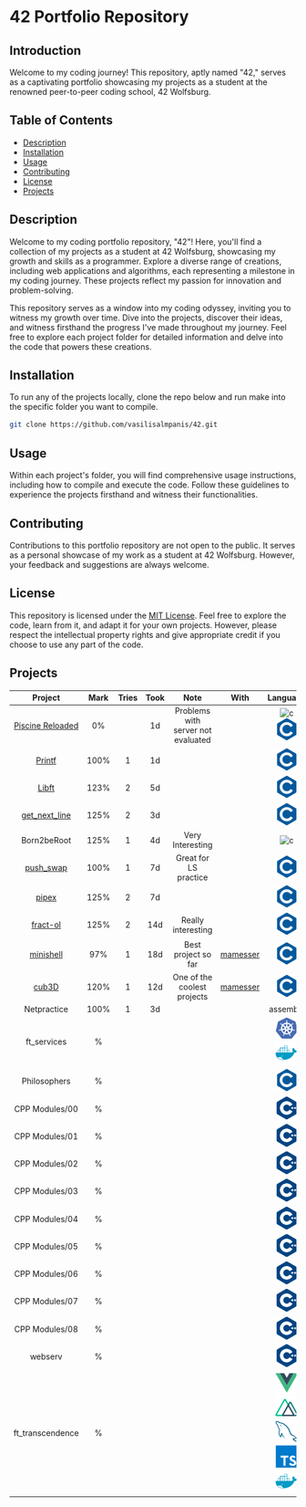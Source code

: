 # 42 Portfolio Repository

## Introduction

Welcome to my coding journey! This repository, aptly named "42," serves as a captivating portfolio showcasing my projects as a student at the renowned peer-to-peer coding school, 42 Wolfsburg.

## Table of Contents

- [Description](#description)
- [Installation](#installation)
- [Usage](#usage)
- [Contributing](#contributing)
- [License](#license)
- [Projects](#projects)

## Description

Welcome to my coding portfolio repository, "42"! Here, you'll find a collection of my projects as a student at 42 Wolfsburg, showcasing my growth and skills as a programmer.
Explore a diverse range of creations, including web applications and algorithms, each representing a milestone in my coding journey. These projects reflect my passion for innovation and problem-solving.

This repository serves as a window into my coding odyssey, inviting you to witness my growth over time. Dive into the projects, discover their ideas, and witness firsthand the progress I've made throughout my journey.
Feel free to explore each project folder for detailed information and delve into the code that powers these creations.

## Installation

To run any of the projects locally, clone the repo below and run make into the specific folder you want to compile.
```bash
git clone https://github.com/vasilisalmpanis/42.git
```

## Usage

Within each project's folder, you will find comprehensive usage instructions, including how to compile and execute the code. Follow these guidelines to experience the projects firsthand and witness their functionalities.

## Contributing

Contributions to this portfolio repository are not open to the public. It serves as a personal showcase of my work as a student at 42 Wolfsburg. However, your feedback and suggestions are always welcome.

## License

This repository is licensed under the [MIT License](LICENSE). Feel free to explore the code, learn from it, and adapt it for your own projects. However, please respect the intellectual property rights and give appropriate credit if you choose to use any part of the code.



## Projects
|                                              Project                                              | Mark | Tries | Took |                Note                |                         With                         |                                                                                                                                                                                                                                                                                                                                                         Language                                                                                                                                                                                                                                                                                                                                                         |
|:-------------------------------------------------------------------------------------------------:|:----:|:-----:|:----:|:----------------------------------:|:----------------------------------------------------:|:------------------------------------------------------------------------------------------------------------------------------------------------------------------------------------------------------------------------------------------------------------------------------------------------------------------------------------------------------------------------------------------------------------------------------------------------------------------------------------------------------------------------------------------------------------------------------------------------------------------------------------------------------------------------------------------------------------------------:|
| <a href="https://github.com/vasilisalmpanis/42/tree/main/Piscine%20Reloaded">Piscine Reloaded</a> |  0%  |       |  1d  | Problems with server not evaluated |                                                      |                                                                                                                                                                                                                                                 <img src="https://info.varonis.com/hubfs/UNIX%20LOGO@2x.png" alt="c" width="40" height="40"/> <img src="https://raw.githubusercontent.com/devicons/devicon/master/icons/c/c-plain.svg" alt="c" width="40" height="40"/>                                                                                                                                                                                                                                                  |
|          <a href="https://github.com/vasilisalmpanis/42/tree/main/ft_printf">Printf</a>           | 100% |   1   |  1d  |                                    |                                                      |                                                                                                                                                                                                                                                                                                <img src="https://raw.githubusercontent.com/devicons/devicon/master/icons/c/c-plain.svg" alt="c" width="40" height="40"/>                                                                                                                                                                                                                                                                                                 |
|             <a href="https://github.com/vasilisalmpanis/42/tree/main/libft">Libft</a>             | 123% |   2   |  5d  |                                    |                                                      |                                                                                                                                                                                                                                                                                                <img src="https://raw.githubusercontent.com/devicons/devicon/master/icons/c/c-plain.svg" alt="c" width="40" height="40"/>                                                                                                                                                                                                                                                                                                 |
|     <a href="https://github.com/vasilisalmpanis/42/tree/main/get_next_line">get_next_line</a>     | 125% |   2   |  3d  |                                    |                                                      |                                                                                                                                                                                                                                                                                                <img src="https://raw.githubusercontent.com/devicons/devicon/master/icons/c/c-plain.svg" alt="c" width="40" height="40"/>                                                                                                                                                                                                                                                                                                 |
|                                            Born2beRoot                                            | 125% |   1   |  4d  |          Very Interesting          |                                                      |                                                                                                                                                                                                                                                                                                              <img src="https://info.varonis.com/hubfs/UNIX%20LOGO@2x.png" alt="c" width="40" height="40"/>                                                                                                                                                                                                                                                                                                               |
|        <a href="https://github.com/vasilisalmpanis/42/tree/main/push_swap">push_swap </a>         | 100% |   1   |  7d  |       Great for LS practice        |                                                      |                                                                                                                                                                                                                                                                                                <img src="https://raw.githubusercontent.com/devicons/devicon/master/icons/c/c-plain.svg" alt="c" width="40" height="40"/>                                                                                                                                                                                                                                                                                                 |
|             <a href="https://github.com/vasilisalmpanis/42/tree/main/pipex">pipex</a>             | 125% |   2   |  7d  |                                    |                                                      |                                                                                                                                                                                                                                                                                                <img src="https://raw.githubusercontent.com/devicons/devicon/master/icons/c/c-plain.svg" alt="c" width="40" height="40"/>                                                                                                                                                                                                                                                                                                 |
|          <a href="https://github.com/vasilisalmpanis/42/tree/main/fractol">fract-ol</a>           | 125% |   2   | 14d  |         Really interesting         |                                                      |                                                                                                                                                                                                                                                                                                <img src="https://raw.githubusercontent.com/devicons/devicon/master/icons/c/c-plain.svg" alt="c" width="40" height="40"/>                                                                                                                                                                                                                                                                                                 |
|               <a href="https://github.com/vasilisalmpanis/Minishell">minishell </a>               | 97%  |   1   | 18d  |        Best project so far         | <a href="https://github.com/memaar92"> mamesser </a> |                                                                                                                                                                                                                                                                                                <img src="https://raw.githubusercontent.com/devicons/devicon/master/icons/c/c-plain.svg" alt="c" width="40" height="40"/>                                                                                                                                                                                                                                                                                                 |
|                     <a href="http://www.github.com/memaar92/cub3D">cub3D </a>                     | 120% |   1   | 12d  |    One of the coolest projects     | <a href="https://github.com/memaar92"> mamesser </a> |                                                                                                                                                                                                                                                                                                <img src="https://raw.githubusercontent.com/devicons/devicon/master/icons/c/c-plain.svg" alt="c" width="40" height="40"/>                                                                                                                                                                                                                                                                                                 |
|                                            Netpractice                                            | 100% |   1   |  3d  |                                    |                                                      |                                                                                                                                                                                                                                                                                                                                                         assembly                                                                                                                                                                                                                                                                                                                                                         |
|                                            ft_services                                            |  %   |       |      |                                    |                                                      |                                                                                                                                                                                                              <img src="https://raw.githubusercontent.com/devicons/devicon/master/icons/kubernetes/kubernetes-plain.svg" alt="kubernetes" width="40" height="40"/> <img src="https://raw.githubusercontent.com/devicons/devicon/master/icons/docker/docker-plain.svg" alt="docker" width="40" height="40"/>                                                                                                                                                                                                               |
|                                           Philosophers                                            |  %   |       |      |                                    |                                                      |                                                                                                                                                                                                                                                                                                <img src="https://raw.githubusercontent.com/devicons/devicon/master/icons/c/c-plain.svg" alt="c" width="40" height="40"/>                                                                                                                                                                                                                                                                                                 |
|                                          CPP Modules/00                                           |  %   |       |      |                                    |                                                      |                                                                                                                                                                                                                                                                                       <img src="https://raw.githubusercontent.com/devicons/devicon/master/icons/cplusplus/cplusplus-plain.svg" alt="cpp" width="40" height="40"/>                                                                                                                                                                                                                                                                                        |
|                                          CPP Modules/01                                           |  %   |       |      |                                    |                                                      |                                                                                                                                                                                                                                                                                       <img src="https://raw.githubusercontent.com/devicons/devicon/master/icons/cplusplus/cplusplus-plain.svg" alt="cpp" width="40" height="40"/>                                                                                                                                                                                                                                                                                        |
|                                          CPP Modules/02                                           |  %   |       |      |                                    |                                                      |                                                                                                                                                                                                                                                                                       <img src="https://raw.githubusercontent.com/devicons/devicon/master/icons/cplusplus/cplusplus-plain.svg" alt="cpp" width="40" height="40"/>                                                                                                                                                                                                                                                                                        |
|                                          CPP Modules/03                                           |  %   |       |      |                                    |                                                      |                                                                                                                                                                                                                                                                                       <img src="https://raw.githubusercontent.com/devicons/devicon/master/icons/cplusplus/cplusplus-plain.svg" alt="cpp" width="40" height="40"/>                                                                                                                                                                                                                                                                                        |
|                                          CPP Modules/04                                           |  %   |       |      |                                    |                                                      |                                                                                                                                                                                                                                                                                       <img src="https://raw.githubusercontent.com/devicons/devicon/master/icons/cplusplus/cplusplus-plain.svg" alt="cpp" width="40" height="40"/>                                                                                                                                                                                                                                                                                        |
|                                          CPP Modules/05                                           |  %   |       |      |                                    |                                                      |                                                                                                                                                                                                                                                                                       <img src="https://raw.githubusercontent.com/devicons/devicon/master/icons/cplusplus/cplusplus-plain.svg" alt="cpp" width="40" height="40"/>                                                                                                                                                                                                                                                                                        |
|                                          CPP Modules/06                                           |  %   |       |      |                                    |                                                      |                                                                                                                                                                                                                                                                                       <img src="https://raw.githubusercontent.com/devicons/devicon/master/icons/cplusplus/cplusplus-plain.svg" alt="cpp" width="40" height="40"/>                                                                                                                                                                                                                                                                                        |
|                                          CPP Modules/07                                           |  %   |       |      |                                    |                                                      |                                                                                                                                                                                                                                                                                       <img src="https://raw.githubusercontent.com/devicons/devicon/master/icons/cplusplus/cplusplus-plain.svg" alt="cpp" width="40" height="40"/>                                                                                                                                                                                                                                                                                        |
|                                          CPP Modules/08                                           |  %   |       |      |                                    |                                                      |                                                                                                                                                                                                                                                                                       <img src="https://raw.githubusercontent.com/devicons/devicon/master/icons/cplusplus/cplusplus-plain.svg" alt="cpp" width="40" height="40"/>                                                                                                                                                                                                                                                                                        |
|                                              webserv                                              |  %   |       |      |                                    |                                                      |                                                                                                                                                                                                                                                                                       <img src="https://raw.githubusercontent.com/devicons/devicon/master/icons/cplusplus/cplusplus-plain.svg" alt="cpp" width="40" height="40"/>                                                                                                                                                                                                                                                                                        |
|                                         ft_transcendence                                          |  %   |       |      |                                    |                                                      | <img src="https://raw.githubusercontent.com/devicons/devicon/master/icons/vuejs/vuejs-original.svg" alt="vuejs" width="40" height="40"/> <img src="https://raw.githubusercontent.com/devicons/devicon/master/icons/nuxtjs/nuxtjs-original.svg" alt="nuxtjs" width="40" height="40"/> <img src="https://raw.githubusercontent.com/devicons/devicon/master/icons/mysql/mysql-plain.svg" alt="mysql" width="40" height="40"/> <img src="https://raw.githubusercontent.com/devicons/devicon/master/icons/typescript/typescript-plain.svg" alt="typescript" width="40" height="40"/> <img src="https://raw.githubusercontent.com/devicons/devicon/master/icons/docker/docker-plain.svg" alt="docker" width="40" height="40"/> |

